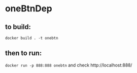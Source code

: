 # oneBtnDep

## to build:

`docker build . -t onebtn`

## then to run:

`docker run -p 888:888 onebtn` and check http://localhost:888/
